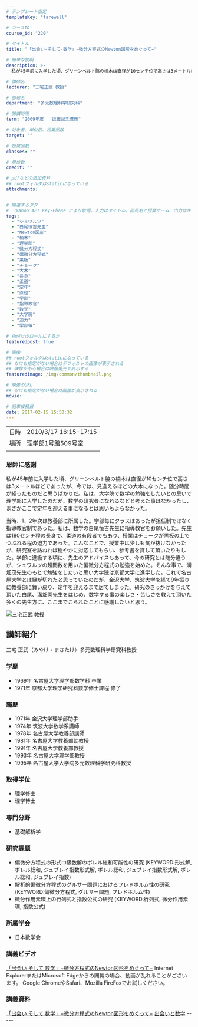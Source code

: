```yaml
---
# テンプレート指定
templateKey: "farewell"

# コースID
course_id: "220"

# タイトル
title: "「出会い-そして-数学」−微分方程式のNewton図形をめぐって−"

# 簡単な説明
description: >-
  私が45年前に入学した頃、グリーンベルト脇の楠木は直径が10センチ位で高さは3メートルほどであったが、今では、見違えるほどの大木になった。随分時間が経ったものだと思うばかりだ。私は、大学院で数学の勉強をしたいとの思いで理学部に入学したのだが、数学の研究者になれるなどと考えた事はなかったし、まさかここで定年を迎える事になるとは思いもよらなかった。 当時、1、2年次は教養部に所属した。学部毎に ....

# 講師名
lecturer: "三宅正武 教授"

# 部局名
department: "多元数理科学研究科"

# 開講時限
term: "2009年度	退職記念講義"

# 対象者、単位数、授業回数
target: ""

# 授業回数
classes: ""

# 単位数
credit: ""

# pdfなどの追加資料
## rootフォルダはstaticになっている
attachments:


# 関連するタグ
# （Yahoo API Key-Phase により取得。入力はタイトル、部局名と授業ホーム、出力はキーフレーズ（tags））
tags:
  - "シュワルツ"
  - "白尾恒吉先生"
  - "Newton図形"
  - "楠木"
  - "理学部"
  - "微分方程式"
  - "偏微分方程式"
  - "黒板"
  - "チョーク"
  - "大木"
  - "長身"
  - "柔道"
  - "定年"
  - "直径"
  - "学部"
  - "指導教官"
  - "数学"
  - "大学院"
  - "迫力"
  - "学部毎"

# 色付けのロールにするか
featuredpost: true

# 画像
## rootフォルダはstaticになっている
## なにも指定がない場合はデフォルトの画像が表示される
## 映像がある場合は映像優先で表示する
featuredimage: /img/common/thumbnail.png

# 映像のURL
## なにも指定がない場合は画像が表示される
movie: 

# 記事投稿日
date: 2017-02-15 15:50:32
---
```


|   |   |
|---|---|
| 日時 | 2010/3/17  16:15-17:15 |
| 場所 | 理学部1号館509号室 |
|   |   |


### 恩師に感謝

私が45年前に入学した頃、グリーンベルト脇の楠木は直径が10センチ位で高さは3メートルほどであったが、今では、見違えるほどの大木になった。随分時間が経ったものだと思うばかりだ。私は、大学院で数学の勉強をしたいとの思いで理学部に入学したのだが、数学の研究者になれるなどと考えた事はなかったし、まさかここで定年を迎える事になるとは思いもよらなかった。

当時、1、2年次は教養部に所属した。学部毎にクラスはあったが担任制ではなく指導教官制であった。私は、数学の白尾恒吉先生に指導教官をお願いした。先生は180センチ程の長身で、柔道の有段者でもあり、授業はチョークが黒板の上でつぶれる程の迫力であった。こんなことで、授業中は少しも気が抜けなかったが、研究室を訪ねれば穏やかに対応してもらい、参考書を貸して頂いたりもした。学部に進級する頃に、先生のアドバイスもあって、今の研究とは随分違うが、シュワルツの超関数を用いた偏微分方程式の勉強を始めた。そんな事で、溝畑茂先生のもとで勉強をしたいと思い大学院は京都大学に進学した。これで名古屋大学とは縁が切れたと思っていたのだが、金沢大学、筑波大学を経て9年振りに教養部に舞い戻り、定年を迎えるまで居てしまった。研究のきっかけを与えて頂いた白尾、溝畑両先生をはじめ、数学する事の楽しさ・苦しさを教えて頂いた多くの先生方に、ここまでこられたことに感謝したいと思う。


![三宅正武 教授](https://ocw.nagoya-u.jp/files/220/miyake.jpg) 
## 講師紹介

三宅 正武（みやけ・まさたけ）多元数理科学研究科教授

### 学歴

* 1969年 名古屋大学理学部数学科 卒業
* 1971年 京都大学理学研究科数学修士課程 修了

### 職歴

* 1971年 金沢大学理学部助手
* 1974年 筑波大学数学系講師
* 1978年 名古屋大学教養部講師
* 1981年 名古屋大学教養部助教授
* 1991年 名古屋大学教養部教授
* 1993年 名古屋大学理学部教授
* 1995年 名古屋大学大学院多元数理科学研究科教授

### 取得学位

* 理学修士
* 理学博士

### 専門分野

* 基礎解析学

### 研究課題

* 偏微分方程式の形式巾級数解のボレル総和可能性の研究 (KEYWORD:形式解, ボレル総和, ジュブレイ指数形式解, ボレル総和, ジュブレイ指数形式解, ボレル総和, ジュブレイ指数)
* 解析的偏微分方程式のグルサー問題におけるフレドホルム性の研究 (KEYWORD:偏微分方程式, グルサー問題, フレドホルム性)
* 微分作用素環上の行列式と指数公式の研究 (KEYWORD:行列式, 微分作用素環, 指数公式)

### 所属学会

* 日本数学会


### 講義ビデオ

<a href="https://nuvideo.media.nagoya-u.ac.jp/embed/92bd622ea7a2be20f196ff85a46aa4ec87d8a4eb" target="blank">「出会い そして 数学」−微分方程式のNewton図形をめぐって−</a>
Internet ExplorerまたはMicrosoft Edgeからの閲覧の場合、動画が乱れることがございます。
Google ChromeやSafari、Mozilla FireFoxでお試しください。

### 講義資料

[「出会い そして 数学」−微分方程式のNewton図形をめぐって−](https://ocw.nagoya-u.jp/files/220/miyakes.pdf) 
[出会いと数学](https://ocw.nagoya-u.jp/files/220/deai.pdf) -----